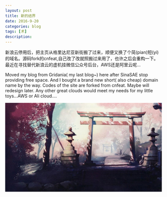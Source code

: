 ```yaml
---
layout: post
title: 新的结界
date: 2016-9-20
categories: blog
tags: [术]
description: 
---
```


<p>新浪云停用后，把主页从格里达尼亚新街搬了过来，顺便又换了个简(pian)短(yi)的域名。源码fork的cnfeat,自己改了改就照搬过来用了，也许之后会重构一下。最近在寻找替代新浪云的虚机挂微信公众号后台，AWS还是阿里云呢...<p/>

<p>Moved my blog from Gridania( my last blog~) here after SinaSAE stop providing free space. And I bought a brand new short( also cheap) domain name by the way. Codes of the site are forked from cnfeat. Maybe will redesign later. Any other great clouds would meet my needs for my little toys...AWS or Ali cloud.... <p/>


<center>
    <p><img src="/img/welcome.jpg" align="center"></p>
</center>


